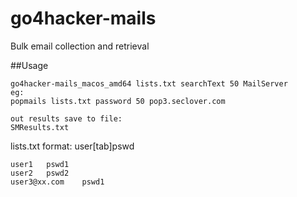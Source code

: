 go4hacker-mails
==========

Bulk email collection and retrieval

##Usage
```
go4hacker-mails_macos_amd64 lists.txt searchText 50 MailServer
eg:
popmails lists.txt password 50 pop3.seclover.com

out results save to file:
SMResults.txt
```
lists.txt
format: user[tab]pswd
```
user1   pswd1
user2   pswd2
user3@xx.com    pswd1
```


